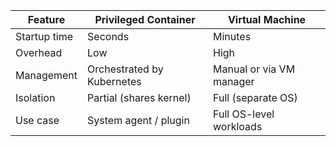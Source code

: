 | Feature      | Privileged Container       | Virtual Machine          |
| ------------ | -------------------------- | ------------------------ |
| Startup time | Seconds                    | Minutes                  |
| Overhead     | Low                        | High                     |
| Management   | Orchestrated by Kubernetes | Manual or via VM manager |
| Isolation    | Partial (shares kernel)    | Full (separate OS)       |
| Use case     | System agent / plugin      | Full OS-level workloads  |
